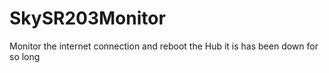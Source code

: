 # SkySR203Monitor
Monitor the internet connection and reboot the Hub it is has been down for so long
